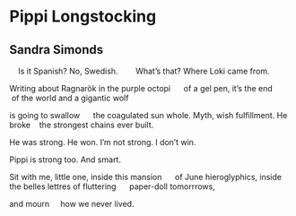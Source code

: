 # Pippi Longstocking
## Sandra Simonds
    Is it Spanish?
No, Swedish.
       What’s that?
Where Loki came from.

Writing about Ragnarök
in the purple octopi
     of a gel pen, it’s the end
       of the world and a gigantic wolf

is going to swallow
     the coagulated sun whole.
Myth, wish fulfillment. He broke
   the strongest chains ever built.

He was strong.
He won.
I’m not strong.
I don’t win.

Pippi is strong too.
And smart.

Sit with me, little one,
inside this mansion
     of June hieroglyphics, inside
the belles lettres of fluttering
     paper-doll tomorrrows,

and mourn
    how we never lived.